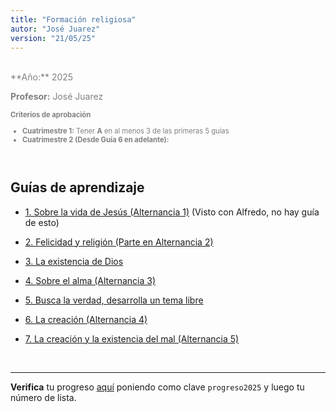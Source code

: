 ```yaml
---
title: "Formación religiosa"
autor: "José Juarez"
version: "21/05/25"
---
```


<span hidden>Local path of the file: "H:/"</span>
<span hidden>Local path of images: "H:/"</span>

<br>

<div class="grey3">
**Año:** 2025

**Profesor:** José Juarez

<div class="size80">

**Criterios de aprobación**

- **Cuatrimestre 1:** Tener **A** en al menos 3 de las primeras 5 guías
- **Cuatrimestre 2 (Desde Guía 6 en adelante):** 
</div>

</div>

<br>

## Guías de aprendizaje

- [1. Sobre la vida de Jesús (Alternancia 1)]() (Visto con Alfredo, no hay guía de esto)

- [2. Felicidad y religión (Parte en Alternancia 2)](01_felicidad_religion.html)

- [3. La existencia de Dios](02_existencia_dios.html)

- [4. Sobre el alma (Alternancia 3)](03_el_alma.html)

- [5. Busca la verdad, desarrolla un tema libre](04_tema_libre1.html)

- [6. La creación (Alternancia 4)](05_creacion.html)

- [7. La creación y la existencia del mal (Alternancia 5)](06_creacion_2.html)


<span hidden>Fin archivo</span>

<br>

---

**Verifica** tu progreso [aquí](https://iosephj.pythonanywhere.com/notas/cfr_relig6_25) poniendo como clave `progreso2025` y luego tu número de lista.

<!-- HTML style definitions -->
<style>
/* Colors */
.grey1 {color: #b3b3b3;} /* my light-grey */
.grey2 {color: #999999;} /* my middle-grey */
.grey3 {color: #808080;} /* my dark-grey */
.blue1 {color: #6495ed;} /* nvim blue */
.blue2 {color: #276cdf;} /* Andrew Ng Blue */
.sky1 {color: #7dbed8;} /* nvim sky */
.sky2 {color: #27a2db;}   /* my sky */
.green {color: #81b524;} /* my green */
.red1 {color: #ec5469;} /* my coral-red */
.red2 {color: #f44336;} /* my red */
.rose {color: #ec9998:} /* nvim rose */
.gold {color: #df9d43;} /* Andrew Ng gold */
.orange1 {color: #fda556;} /* nvim orange */
.orange2 {color: #ff9505;} /*Andrew Ng orange */
.purple1 {color: #ff40ff;} /* Andrew Ng purple */
.purple2 {color: #d164d7;} /* Andrew Ng purple */
/* Font Size */
.size90 {font-size: 0.9em;}
.size85 {font-size: 0.85em;}
.size80 {font-size: 0.8em;}
.size70 {font-size: 0.7em;}
</style>
<!-- Use <span> inline and <div> with several lines --->
